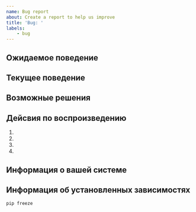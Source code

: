 ```yaml
---
name: Bug report
about: Create a report to help us improve
title: 'Bug: '
labels:
    - bug
---
```


## Ожидаемое поведение
<!--- Расскажите нам, что должно произойти -->

## Текущее поведение
<!--- Расскажите нам, что происходит вместо ожидаемого поведения -->

## Возможные решения
<!---Необязательно, но предложите исправление/причину ошибки -->

## Дейсвия по воспроизведению
<!--- Укажите ссылку на пример или набор шагов для воспроизведения этой ошибки -->
<!--- вставьте сюда код, если это действительно необходимо -->
1.
2.
3.
4.

## Информация о вашей системе
<!--- Как эта проблема повлияла на вас? Что вы пытаетесь достичь? -->
<!--- Предоставьте информацию о вашей системе и рабочем окружении-->


## Информация об установленных зависимостях
<!--- Предоставьте информацию об установленных зависимостях -->
    pip freeze
